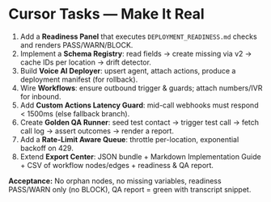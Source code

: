 # Cursor Tasks — Make It Real

1) Add a **Readiness Panel** that executes `DEPLOYMENT_READINESS.md` checks and renders PASS/WARN/BLOCK.
2) Implement a **Schema Registry**: read fields → create missing via v2 → cache IDs per location → drift detector.
3) Build **Voice AI Deployer**: upsert agent, attach actions, produce a deployment manifest (for rollback).
4) Wire **Workflows**: ensure outbound trigger & guards; attach numbers/IVR for inbound.
5) Add **Custom Actions Latency Guard**: mid-call webhooks must respond < 1500ms (else fallback branch).
6) Create **Golden QA Runner**: seed test contact → trigger test call → fetch call log → assert outcomes → render a report.
7) Add a **Rate-Limit Aware Queue**: throttle per-location, exponential backoff on 429.
8) Extend **Export Center**: JSON bundle + Markdown Implementation Guide + CSV of workflow nodes/edges + readiness & QA report.

**Acceptance:** No orphan nodes, no missing variables, readiness PASS/WARN only (no BLOCK), QA report = green with transcript snippet.
